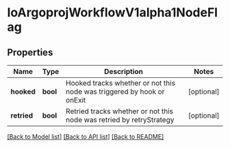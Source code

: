 # IoArgoprojWorkflowV1alpha1NodeFlag

## Properties
Name | Type | Description | Notes
------------ | ------------- | ------------- | -------------
**hooked** | **bool** | Hooked tracks whether or not this node was triggered by hook or onExit | [optional] 
**retried** | **bool** | Retried tracks whether or not this node was retried by retryStrategy | [optional] 

[[Back to Model list]](../README.md#documentation-for-models) [[Back to API list]](../README.md#documentation-for-api-endpoints) [[Back to README]](../README.md)



